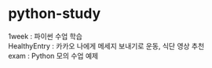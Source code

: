 # python-study

1week : 파이썬 수업 학습<br>
HealthyEntry : 카카오 나에게 메세지 보내기로 운동, 식단 영상 추천<br>
exam : Python 모의 수업 예제
